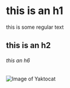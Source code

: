 # this is an h1
this is some regular text
## this is an h2
###### this an h6

![Image of Yaktocat](https://octodex.github.com/images/yaktocat.png)
